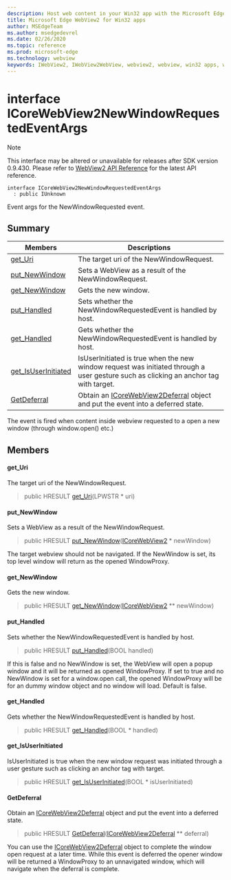 ```yaml
---
description: Host web content in your Win32 app with the Microsoft Edge WebView2 control
title: Microsoft Edge WebView2 for Win32 apps
author: MSEdgeTeam
ms.author: msedgedevrel
ms.date: 02/26/2020
ms.topic: reference
ms.prod: microsoft-edge
ms.technology: webview
keywords: IWebView2, IWebView2WebView, webview2, webview, win32 apps, win32, edge, ICoreWebView2, ICoreWebView2Host, browser control, edge html
---
```


# interface ICoreWebView2NewWindowRequestedEventArgs 

> [!NOTE]
> This interface may be altered or unavailable for releases after SDK version 0.9.430. Please refer to [WebView2 API Reference](../../../webview2-api-reference.md) for the latest API reference.

```
interface ICoreWebView2NewWindowRequestedEventArgs
  : public IUnknown
```

Event args for the NewWindowRequested event.

## Summary

 Members                        | Descriptions
--------------------------------|---------------------------------------------
[get_Uri](#get_uri) | The target uri of the NewWindowRequest.
[put_NewWindow](#put_newwindow) | Sets a WebView as a result of the NewWindowRequest.
[get_NewWindow](#get_newwindow) | Gets the new window.
[put_Handled](#put_handled) | Sets whether the NewWindowRequestedEvent is handled by host.
[get_Handled](#get_handled) | Gets whether the NewWindowRequestedEvent is handled by host.
[get_IsUserInitiated](#get_isuserinitiated) | IsUserInitiated is true when the new window request was initiated through a user gesture such as clicking an anchor tag with target.
[GetDeferral](#getdeferral) | Obtain an [ICoreWebView2Deferral](ICoreWebView2Deferral.md) object and put the event into a deferred state.

The event is fired when content inside webview requested to a open a new window (through window.open() etc.)

## Members

#### get_Uri 

The target uri of the NewWindowRequest.

> public HRESULT [get_Uri](#get_uri)(LPWSTR * uri)

#### put_NewWindow 

Sets a WebView as a result of the NewWindowRequest.

> public HRESULT [put_NewWindow](#put_newwindow)([ICoreWebView2](ICoreWebView2.md) * newWindow)

The target webview should not be navigated. If the NewWindow is set, its top level window will return as the opened WindowProxy.

#### get_NewWindow 

Gets the new window.

> public HRESULT [get_NewWindow](#get_newwindow)([ICoreWebView2](ICoreWebView2.md) ** newWindow)

#### put_Handled 

Sets whether the NewWindowRequestedEvent is handled by host.

> public HRESULT [put_Handled](#put_handled)(BOOL handled)

If this is false and no NewWindow is set, the WebView will open a popup window and it will be returned as opened WindowProxy. If set to true and no NewWindow is set for a window.open call, the opened WindowProxy will be for an dummy window object and no window will load. Default is false.

#### get_Handled 

Gets whether the NewWindowRequestedEvent is handled by host.

> public HRESULT [get_Handled](#get_handled)(BOOL * handled)

#### get_IsUserInitiated 

IsUserInitiated is true when the new window request was initiated through a user gesture such as clicking an anchor tag with target.

> public HRESULT [get_IsUserInitiated](#get_isuserinitiated)(BOOL * isUserInitiated)

#### GetDeferral 

Obtain an [ICoreWebView2Deferral](ICoreWebView2Deferral.md) object and put the event into a deferred state.

> public HRESULT [GetDeferral](#getdeferral)([ICoreWebView2Deferral](ICoreWebView2Deferral.md) ** deferral)

You can use the [ICoreWebView2Deferral](ICoreWebView2Deferral.md) object to complete the window open request at a later time. While this event is deferred the opener window will be returned a WindowProxy to an unnavigated window, which will navigate when the deferral is complete.

